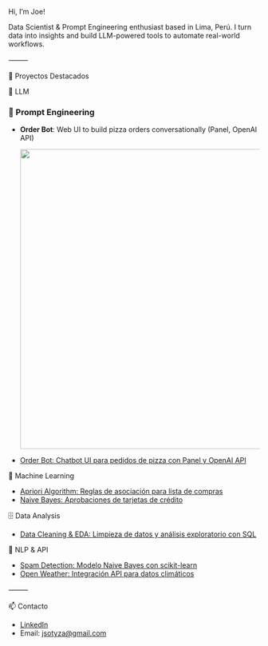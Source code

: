 Hi, I’m Joe!

Data Scientist & Prompt Engineering enthusiast based in Lima, Perú. I turn data into insights and build LLM-powered tools to automate real-world workflows.

⸻

🚀 Proyectos Destacados

🧠 LLM
### 🥖 Prompt Engineering  
- **Order Bot**: Web UI to build pizza orders conversationally (Panel, OpenAI API)  
  <p align="center"><img src="assets/orderbot.gif" width="600"/></p>
- [Order Bot: Chatbot UI para pedidos de pizza con Panel y OpenAI API](https://github.com/joesotomayor/PortfolioProjects/blob/main/prompt_engineering_course_deeplearningai.py)

🤖 Machine Learning
- [Apriori Algorithm: Reglas de asociación para lista de compras](https://github.com/JoeSotomayor/PortfolioProjects/blob/main/Apriori_Algorithm.ipynb)
- [Naive Bayes: Aprobaciones de tarjetas de crédito](https://github.com/JoeSotomayor/PortfolioProjects/blob/main/Credit_Card_Approval_Naive_Bayes_Algorithm.ipynb)


🗄️ Data Analysis
- [Data Cleaning & EDA: Limpieza de datos y análisis exploratorio con SQL](https://github.com/JoeSotomayor/PortfolioProjects/blob/main/Exploratory%20Data%20Analysis.sql)

💬 NLP & API
- [Spam Detection: Modelo Naive Bayes con scikit-learn](https://github.com/JoeSotomayor/PortfolioProjects/blob/main/NB_Spam_Detection_Multinomial.ipynb)
- [Open Weather: Integración API para datos climáticos](https://github.com/JoeSotomayor/PortfolioProjects/blob/main/OpenWeatherMap_API.ipynb)

⸻

📫 Contacto

- [LinkedIn](https://www.linkedin.com/in/joesy/)
- Email: jsotyza@gmail.com
  
<!--
**JoeSotomayor/JoeSotomayor** is a ✨ _special_ ✨ repository because its `README.md` (this file) appears on your GitHub profile.

Here are some ideas to get you started:

- 🔭 I’m currently working on ...
- 🌱 I’m currently learning ...
- 👯 I’m looking to collaborate on ...
- 🤔 I’m looking for help with ...
- 💬 Ask me about ...
- 📫 How to reach me: ...
- 😄 Pronouns: ...
- ⚡ Fun fact: ...
-->
